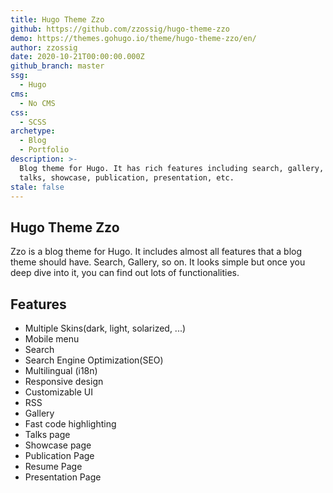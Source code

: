 ```yaml
---
title: Hugo Theme Zzo
github: https://github.com/zzossig/hugo-theme-zzo
demo: https://themes.gohugo.io/theme/hugo-theme-zzo/en/
author: zzossig
date: 2020-10-21T00:00:00.000Z
github_branch: master
ssg:
  - Hugo
cms:
  - No CMS
css:
  - SCSS
archetype:
  - Blog
  - Portfolio
description: >-
  Blog theme for Hugo. It has rich features including search, gallery, resume,
  talks, showcase, publication, presentation, etc.
stale: false
---
```


## Hugo Theme Zzo

Zzo is a blog theme for Hugo. It includes almost all features that a blog theme should have. Search, Gallery, so on. It looks simple but once you deep dive into it, you can find out lots of functionalities.

## Features

* Multiple Skins(dark, light, solarized, ...)
* Mobile menu
* Search
* Search Engine Optimization(SEO)
* Multilingual (i18n)
* Responsive design
* Customizable UI
* RSS
* Gallery
* Fast code highlighting
* Talks page
* Showcase page
* Publication Page
* Resume Page
* Presentation Page